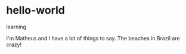 # hello-world
learning

I'm Matheus and I have a lot of things to say.
The beaches in Brazil are crazy!

